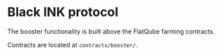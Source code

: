 # Black INK protocol

The booster functionality is built above the FlatQube farming contracts.

Contracts are located at `contracts/booster/`.
